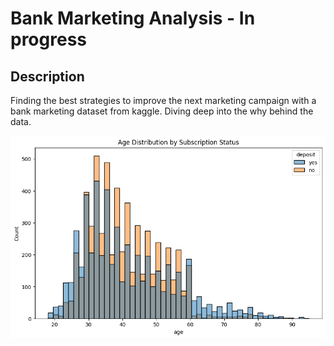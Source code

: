 # Bank Marketing Analysis - In progress

## Description
Finding the best strategies to improve the next marketing campaign with a bank marketing dataset from kaggle. Diving deep into the why behind the data.

![Age by Subscription Status](local_images/age_by_subscription.png)